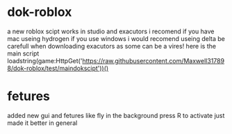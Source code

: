 # dok-roblox
a new roblox scipt works in studio and exacutors 
i recomend if you have mac useing hydrogen if you use windows i would recomend useing delta 
be carefull when downloading exacutors as some can be a vires!
here is the main script loadstring(game:HttpGet('https://raw.githubusercontent.com/Maxwell317898/dok-roblox/test/maindokscipt'))()
# fetures
added new gui and fetures like fly in the background press R to activate
just made it better in general

